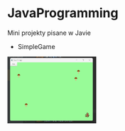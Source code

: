 # JavaProgramming
Mini projekty pisane w Javie

- SimpleGame
<img title="a title" alt="Alt text" src="SimpleGame.png" width="200" height="150">  
